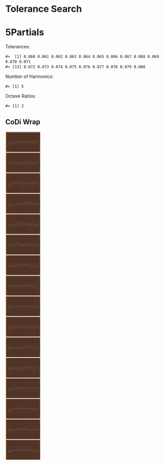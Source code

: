 Tolerance Search
================

# 5Partials

Tolerances:

    #>  [1] 0.060 0.061 0.062 0.063 0.064 0.065 0.066 0.067 0.068 0.069 0.070 0.071
    #> [13] 0.072 0.073 0.074 0.075 0.076 0.077 0.078 0.079 0.080

Number of Harmonics:

    #> [1] 5

Octave Ratios:

    #> [1] 2

## CoDi Wrap

![](../figures/tolerance_search/unnamed-chunk-12-1.png)<!-- -->
